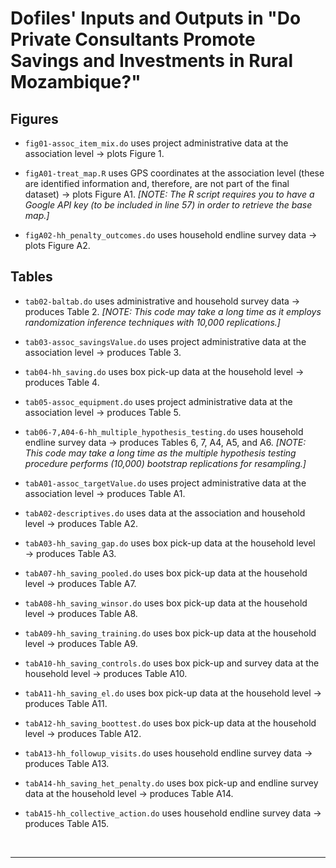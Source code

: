 
# Dofiles' Inputs and Outputs in "Do Private Consultants Promote Savings and Investments in Rural Mozambique?"

## Figures
- `fig01-assoc_item_mix.do` uses project administrative data at the association level &#8594; plots Figure 1.

- `figA01-treat_map.R` uses GPS coordinates at the association level (these are identified information and, therefore, are not part of the final dataset) &#8594; plots Figure A1. *[NOTE:  The R script requires you to have a Google API key (to be included in line 57) in order to retrieve the base map.]*
- `figA02-hh_penalty_outcomes.do` uses household endline survey data &#8594; plots Figure A2.

## Tables
- `tab02-baltab.do`	uses administrative and household survey data &#8594; produces Table 2. *[NOTE: This code may take a long time as it employs randomization inference techniques with 10,000 replications.]*
- `tab03-assoc_savingsValue.do` uses project administrative data at the association level &#8594; produces Table 3.
- `tab04-hh_saving.do` uses box pick-up data at the household level &#8594; produces Table 4.
- `tab05-assoc_equipment.do` uses project administrative data at the association level &#8594; produces Table 5.
- `tab06-7,A04-6-hh_multiple_hypothesis_testing.do` uses household endline survey data &#8594; produces Tables 6, 7, A4, A5, and A6. *[NOTE: This code may take a long time as the multiple hypothesis testing procedure performs (10,000) bootstrap replications for resampling.]*


- `tabA01-assoc_targetValue.do` uses project administrative data at the association level &#8594; produces Table A1.
- `tabA02-descriptives.do` uses data at the association and household level &#8594; produces Table A2.
- `tabA03-hh_saving_gap.do` uses box pick-up data at the household level &#8594; produces Table A3.
- `tabA07-hh_saving_pooled.do` uses box pick-up data at the household level &#8594; produces Table A7.
- `tabA08-hh_saving_winsor.do` uses box pick-up data at the household level &#8594; produces Table A8.
- `tabA09-hh_saving_training.do` uses box pick-up data at the household level &#8594; produces Table A9.
- `tabA10-hh_saving_controls.do` uses box pick-up and survey data at the household level &#8594; produces Table A10.
- `tabA11-hh_saving_el.do` uses box pick-up data at the household level &#8594; produces Table A11.
- `tabA12-hh_saving_boottest.do` uses box pick-up data at the household level &#8594; produces Table A12.
- `tabA13-hh_followup_visits.do` uses household endline survey data &#8594; produces Table A13.
- `tabA14-hh_saving_het_penalty.do` uses box pick-up and endline survey data at the household level &#8594; produces Table A14.
- `tabA15-hh_collective_action.do` uses household endline survey data &#8594; produces Table A15.

&nbsp;

-----------------------------------------------------------------------------------------------------
